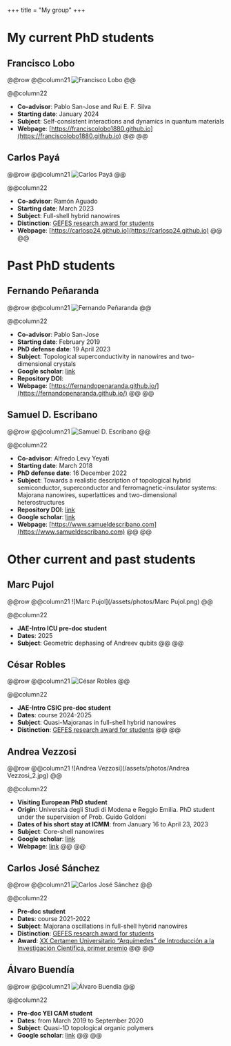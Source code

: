 +++
title = "My group"
+++

# My current PhD students

## Francisco Lobo

@@row
@@column21 ![Francisco Lobo](/assets/photos/Lobo.jpg) @@

@@column22
- **Co-advisor**: Pablo San-Jose and Rui E. F. Silva
- **Starting date**: January 2024
- **Subject**: Self-consistent interactions and dynamics in quantum materials
- **Webpage**: [https://franciscolobo1880.github.io](https://franciscolobo1880.github.io)
@@
@@

## Carlos Payá

@@row
@@column21 ![Carlos Payá](/assets/photos/Carlos.jpg) @@

@@column22
- **Co-advisor**: Ramón Aguado
- **Starting date**: March 2023
- **Subject**: Full-shell hybrid nanowires
- **Distinction**: [GEFES research award for students](http://gefes-rsef.org/premios-de-investigacion-para-estudiantes-carlos-paya/)
- **Webpage**: [https://carlosp24.github.io](https://carlosp24.github.io)
@@
@@

# Past PhD students

## Fernando Peñaranda

@@row
@@column21 ![Fernando Peñaranda](/assets/photos/Fernando.png) @@

@@column22

- **Co-advisor**: Pablo San-Jose
- **Starting date**: February 2019
- **PhD defense date**: 19 April 2023
- **Subject**: Topological superconductivity in nanowires and two-dimensional crystals
- **Google scholar**: [link](https://scholar.google.com/citations?hl=en&user=S3I9ac8AAAAJ)
- **Repository DOI**:
- **Webpage**: [https://fernandopenaranda.github.io/](https://fernandopenaranda.github.io/)
@@
@@

## Samuel D. Escribano

@@row
@@column21 ![Samuel D. Escribano](/assets/photos/Samuel.jpg) @@

@@column22

- **Co-advisor**: Alfredo Levy Yeyati
- **Starting date**: March 2018
- **PhD defense date**: 16 December 2022   
- **Subject**: Towards a realistic description of topological hybrid semiconductor, superconductor and ferromagnetic-insulator systems: Majorana nanowires, superlattices and two-dimensional heterostructures
- **Repository DOI**: [link](https://repositorio.uam.es/handle/10486/706437) 
- **Google scholar**: [link](https://scholar.google.com/citations?hl=en&user=UaNF-SUAAAAJ)
- **Webpage**: [https://www.samueldescribano.com](https://www.samueldescribano.com)
@@
@@

# Other current and past students

## Marc Pujol

@@row
@@column21 ![Marc Pujol](/assets/photos/Marc Pujol.png) @@

@@column22
- **JAE-Intro ICU pre-doc student**
- **Dates**: 2025
- **Subject**: Geometric dephasing of Andreev qubits
@@
@@

## César Robles

@@row
@@column21 ![César Robles](/assets/photos/Robles.jpg) @@

@@column22
- **JAE-Intro CSIC pre-doc student**
- **Dates**: course 2024-2025
- **Subject**: Quasi-Majoranas in full-shell hybrid nanowires 
- **Distinction**: [GEFES research award for students](https://gefes-rsef.org/premios-de-investigacion-para-estudiantes-2024-cesar-robles-montero/)
@@
@@


## Andrea Vezzosi

@@row
@@column21 ![Andrea Vezzosi](/assets/photos/Andrea Vezzosi_2.jpg) @@

@@column22
- **Visiting European PhD student**
- **Origin**: Università degli Studi di Modena e Reggio Emilia. PhD student under the supervision of Prob. Guido Goldoni
- **Dates of his short stay at ICMM**: from January 16 to April 23, 2023
- **Subject**: Core-shell nanowires
- **Google scholar**: [link](https://scholar.google.com/citations?user=rCrFBLgAAAAJ&hl=it)
- **Webpage**: [link](http://personale.unimore.it/Rubrica/dettaglio/219035)
@@
@@

## Carlos José Sánchez

@@row
@@column21 ![Carlos José Sánchez](/assets/photos/CJ.jpg) @@

@@column22
- **Pre-doc student**
- **Dates**: course 2021-2022
- **Subject**: Majorana oscillations in full-shell hybrid nanowires
- **Distinction**: [GEFES research award for students](http://gefes-rsef.org/premios-de-investigacion-para-estudiantes-2022-carlos-jose-sanchez-martinez/)
- **Award**: [XX Certamen Universitario “Arquímedes” de Introducción a la Investigación Científica, primer premio](https://www.universidades.gob.es/certamen-universitario-arquimedes-convocatoria-2022/)
@@
@@

## Álvaro Buendía

@@row
@@column21 ![Álvaro Buendía](/assets/photos/Alvaro.jpg) @@

@@column22
- **Pre-doc YEI CAM student**
- **Dates**: from March 2019 to September 2020
- **Subject**: Quasi-1D topological organic polymers
- **Google scholar**: [link](https://scholar.google.com/citations?hl=en&user=XE7w6XIAAAAJ)
@@
@@


